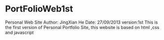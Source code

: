 PortFolioWeb1st
===============

Personal Web Site
Author: JingXian He
Date:   27/09/2013
version:1st
This is the first version of Personal Portfolio Site, this website is based on html ,css and javascript
